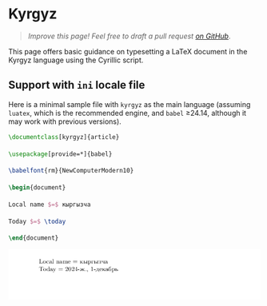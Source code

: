 # Kyrgyz

<blockquote>
  <p><em>Improve this page! Feel free to draft a pull request <a href="https://github.com/latex3/babel/tree/docs/docs">on GitHub</a></em>.</p>
</blockquote>

This page offers basic guidance on typesetting a LaTeX document in the
Kyrgyz language using the Cyrillic script.

## Support with `ini` locale file

Here is a minimal sample file with `kyrgyz` as the main language
(assuming `luatex`, which is the recommended engine, and `babel` ≥24.14,
although it may work with previous versions).

```tex
\documentclass[kyrgyz]{article}

\usepackage[provide=*]{babel}

\babelfont{rm}{NewComputerModern10}

\begin{document}

Local name $=$ кыргызча

Today $=$ \today

\end{document}
```

![](../media/locale-kyrgyz.png)